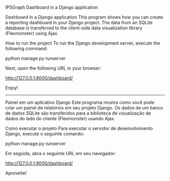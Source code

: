 IPSGraph
Dashboard in a Django application

Dashboard in a Django application This program shows how you can create a reporting dashboard in your Django project. The data from an SQLite database is transferred to the client-side data visualization library (Flexmonster) using Ajax.

How to run the project To run the Django development server, execute the following command:

python manage.py runserver

Next, open the following URL in your browser:

http://127.0.0.1:8000/dashboard/

Enjoy!
___________________________________________________________________________________________________________________________________________________________________________________________________________________

Painel em um aplicativo Django Este programa mostra como você pode criar um painel de relatórios em seu projeto Django. Os dados de um banco de dados SQLite são transferidos para a biblioteca de visualização de dados do lado do cliente (Flexmonster) usando Ajax.

Como executar o projeto Para executar o servidor de desenvolvimento Django, execute o seguinte comando:

python manage.py runserver

Em seguida, abra o seguinte URL em seu navegador:

http://127.0.0.1:8000/dashboard/

Aproveite!
